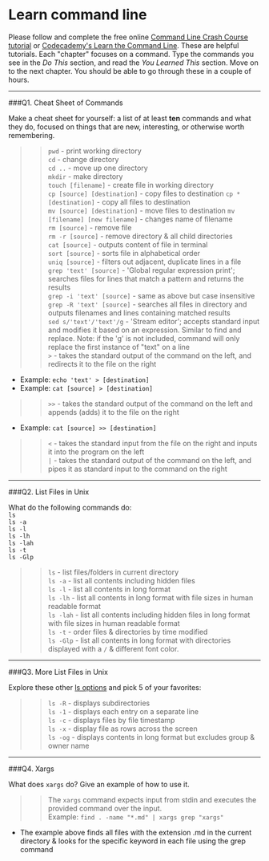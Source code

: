 # Learn command line

Please follow and complete the free online [Command Line Crash Course
tutorial](https://web.archive.org/web/20160708171659/http://cli.learncodethehardway.org/book/) or [Codecademy's Learn the Command Line](https://www.codecademy.com/learn/learn-the-command-line). These are helpful tutorials. Each "chapter" focuses on a command. Type the commands you see in the _Do This_ section, and read the _You Learned This_ section. Move on to the next chapter. You should be able to go through these in a couple of hours.

---

###Q1.  Cheat Sheet of Commands  

Make a cheat sheet for yourself: a list of at least **ten** commands and what they do, focused on things that are new, interesting, or otherwise worth remembering.

>> `pwd` - print working directory  
`cd` - change directory  
`cd ..` - move up one directory  
`mkdir` - make directory  
`touch [filename]` - create file in working directory  
`cp [source] [destination]` - copy files to destination
`cp * [destination]` - copy all files to destination  
`mv [source] [destination]` - move files to destination
`mv [filename] [new filename]` - changes name of filename  
`rm [source]` - remove file  
`rm -r [source]` - remove directory & all child directories  
`cat [source]` - outputs content of file in terminal  
`sort [source]` - sorts file in alphabetical order  
`uniq [source]` - filters out adjacent, duplicate lines in a file  
`grep 'text' [source]` - 'Global regular expression print'; searches files for lines that match a pattern and returns the results  
`grep -i 'text' [source]` - same as above but case insensitive  
`grep -R 'text' [source]` - searches all files in directory and outputs filenames and lines containing matched results  
`sed s/'text'/'text'/g` - 'Stream editor'; accepts standard input and modifies it based on an expression. Similar to find and replace. Note: if the 'g' is not included, command will only replace the first instance of "text" on a line  
`>` - takes the standard output of the command on the left, and redirects it to the file on the right  
* Example: `echo 'text' > [destination]`  
* Example: `cat [source] > [destination]`

>> `>>` - takes the standard output of the command on the left and appends (adds) it to the file on the right  
* Example: `cat [source] >> [destination]`

>> `<` - takes the standard input from the file on the right and inputs it into the program on the left  
`|` - takes the standard output of the command on the left, and pipes it as standard input to the command on the right


---

###Q2.  List Files in Unix   

What do the following commands do:  
`ls`  
`ls -a`  
`ls -l`  
`ls -lh`  
`ls -lah`  
`ls -t`  
`ls -Glp`  

> > `ls` - list files/folders in current directory  
`ls -a` - list all contents including hidden files  
`ls -l` - list all contents in long format  
`ls -lh` - list all contents in long format with file sizes in human readable format  
`ls -lah` - list all contents including hidden files in long format with file sizes in human readable format  
`ls -t` - order files & directories by time modified  
`ls -Glp` - list all contents in long format with directories displayed with a `/` & different font color.


---

###Q3.  More List Files in Unix  

Explore these other [ls options](http://www.techonthenet.com/unix/basic/ls.php) and pick 5 of your favorites:

> > `ls -R` - displays subdirectories  
`ls -1` - displays each entry on a separate line  
`ls -c` - displays files by file timestamp  
`ls -x` - display file as rows across the screen  
`ls -og` - displays contents in long format but excludes group & owner name

---

###Q4.  Xargs   

What does `xargs` do? Give an example of how to use it.

> > The `xargs` command expects input from stdin and executes the provided command over the input.  
Example: `find . -name "*.md" | xargs grep "xargs"`  
* The example above finds all files with the extension .md in the current directory & looks for the specific keyword in each file using the grep command
